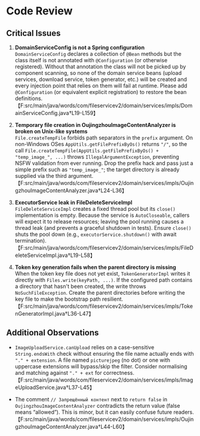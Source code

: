 # Code Review

## Critical Issues

1. **DomainServiceConfig is not a Spring configuration**  
   `DomainServiceConfig` declares a collection of `@Bean` methods but the class itself is not annotated with `@Configuration` (or otherwise registered). Without that annotation the class will not be picked up by component scanning, so none of the domain service beans (upload services, download service, token generator, etc.) will be created and every injection point that relies on them will fail at runtime. Please add `@Configuration` (or equivalent explicit registration) to restore the bean definitions.【F:src/main/java/words/com/fileservicev2/domain/services/impls/DomainServiceConfig.java†L19-L159】

2. **Temporary file creation in OujingzhouImageContentAnalyzer is broken on Unix-like systems**  
   `File.createTempFile` forbids path separators in the `prefix` argument. On non-Windows OSes `AppUtils.getFilePrefixByOs()` returns `"/"`, so the call `File.createTempFile(AppUtils.getFilePrefixByOs() + "temp_image_", ...)` throws `IllegalArgumentException`, preventing NSFW validation from ever running. Drop the prefix hack and pass just a simple prefix such as `"temp_image_"`; the target directory is already supplied via the third argument.【F:src/main/java/words/com/fileservicev2/domain/services/impls/OujingzhouImageContentAnalyzer.java†L24-L36】

3. **ExecutorService leak in FileDeleteServiceImpl**  
   `FileDeleteServiceImpl` creates a fixed thread pool but its `close()` implementation is empty. Because the service is `AutoCloseable`, callers will expect it to release resources; leaving the pool running causes a thread leak (and prevents a graceful shutdown in tests). Ensure `close()` shuts the pool down (e.g., `executorService.shutdown()` with await termination).【F:src/main/java/words/com/fileservicev2/domain/services/impls/FileDeleteServiceImpl.java†L19-L58】

4. **Token key generation fails when the parent directory is missing**  
   When the token key file does not yet exist, `TokenGeneratorImpl` writes it directly with `Files.write(keyPath, ...)`. If the configured path contains a directory that hasn't been created, the write throws `NoSuchFileException`. Create the parent directories before writing the key file to make the bootstrap path resilient.【F:src/main/java/words/com/fileservicev2/domain/services/impls/TokenGeneratorImpl.java†L36-L47】

## Additional Observations

- `ImageUploadService.canUpload` relies on a case-sensitive `String.endsWith` check without ensuring the file name actually ends with `"." + extension`. A file named `picturejpeg` (no dot) or one with uppercase extensions will bypass/skip the filter. Consider normalising and matching against `"." + ext` for correctness.【F:src/main/java/words/com/fileservicev2/domain/services/impls/ImageUploadService.java†L37-L45】

- The comment `// Запрещённый контент` next to `return false` in `OujingzhouImageContentAnalyzer` contradicts the return value (false means “allowed”). This is minor, but it can easily confuse future readers.【F:src/main/java/words/com/fileservicev2/domain/services/impls/OujingzhouImageContentAnalyzer.java†L44-L60】

